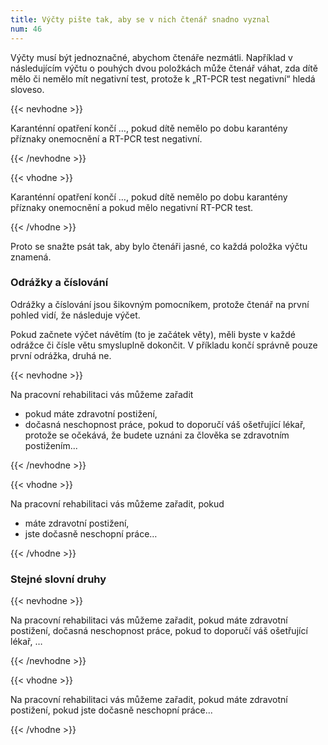 ```yaml
---
title: Výčty pište tak, aby se v nich čtenář snadno vyznal
num: 46
---
```

Výčty musí být jednoznačné, abychom čtenáře nezmátli. Například v následujícím výčtu o pouhých dvou položkách může čtenář váhat, zda dítě mělo či nemělo mít negativní test, protože k „RT-PCR test negativní“ hledá sloveso.

{{< nevhodne >}}

Karanténní opatření končí …, pokud dítě nemělo po dobu karantény příznaky onemocnění a RT-PCR test negativní.

{{< /nevhodne >}}

{{< vhodne >}}

Karanténní opatření končí …, pokud dítě nemělo po dobu karantény příznaky onemocnění a pokud mělo negativní RT-PCR test.

{{< /vhodne >}}

Proto se snažte psát tak, aby bylo čtenáři jasné, co každá položka výčtu znamená.

### Odrážky a číslování

Odrážky a číslování jsou šikovným pomocníkem, protože čtenář na první pohled vidí, že následuje výčet.

Pokud začnete výčet návětím (to je začátek věty), měli byste v každé odrážce či čísle větu smysluplně dokončit. V příkladu končí správně pouze první odrážka, druhá ne.

{{< nevhodne >}}

Na pracovní rehabilitaci vás můžeme zařadit

* pokud máte zdravotní postižení,
* dočasná neschopnost práce, pokud to doporučí váš ošetřující lékař, protože se očekává, že budete uznáni za člověka se zdravotním postižením...

{{< /nevhodne >}}

{{< vhodne >}}

Na pracovní rehabilitaci vás můžeme zařadit, pokud

* máte zdravotní postižení,
* jste dočasně neschopní práce…

{{< /vhodne >}}

### Stejné slovní druhy

{{< nevhodne >}}

Na pracovní rehabilitaci vás můžeme zařadit, pokud máte zdravotní postižení, dočasná neschopnost práce, pokud to doporučí váš ošetřující lékař, …

{{< /nevhodne >}}

{{< vhodne >}}

Na pracovní rehabilitaci vás můžeme zařadit, pokud máte zdravotní postižení, pokud jste dočasně neschopní práce...

{{< /vhodne >}}